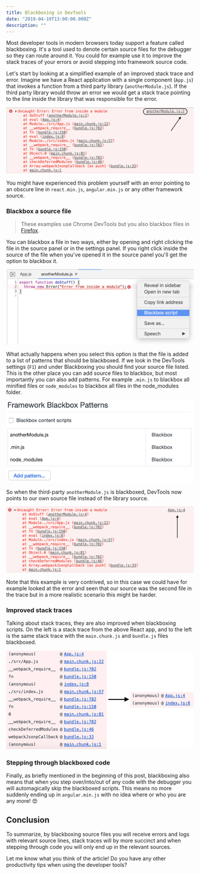 ```yaml
---
title: Blackboxing in DevTools
date: "2019-04-19T13:00:00.000Z"
description: ""
---
```


Most developer tools in modern browsers today support a feature called blackboxing. It's a tool used to denote certain source files for the debugger so they can route around it. You could for example use it to improve the stack traces of your errors or avoid stepping into framework source code.

Let's start by looking at a simplified example of an improved stack trace and error. Imagine we have a React application with a single component (`App.js`) that invokes a function from a third party library (`anotherModule.js`). If the third party library would throw an error we would get a stack trace pointing to the line inside the library that was responsible for the error.

![](lib-error.png)

You might have experienced this problem yourself with an error pointing to an obscure line in `react.min.js`, `angular.min.js` or any other framework source.

### Blackbox a source file

> These examples use Chrome DevTools but you also blackbox files in [Firefox](https://developer.mozilla.org/en-US/docs/Tools/Debugger/How_to/Black_box_a_source).

You can blackbox a file in two ways, either by opening and right clicking the file in the source panel or in the settings panel. If you right click inside the source of the file when you've opened it in the source panel you'll get the option to blackbox it.

![](blackbox-right-click.png)

What actually happens when you select this option is that the file is added to a list of patterns that should be blackboxed. If we look in the DevTools settings (`F1`) and under Blackboxing you should find your source file listed. This is the other place you can add source files to blackbox, but most importantly you can also add patterns. For example `.min.js` to blackbox all minified files or `node_modules` to blackbox all files in the node_modules folder.

![](blackbox-patterns.png)

So when the third-party `anotherModule.js` is blackboxed, DevTools now points to our own source file instead of the library source.

![](better-lib-error.png)

Note that this example is very contrived, so in this case we could have for example looked at the error and seen that our source was the second file in the trace but in a more realistic scenario this might be harder.

### Improved stack traces

Talking about stack traces, they are also improved when blackboxing scripts. On the left is a stack trace from the above React app, and to the left is the same stack trace with the `main.chunk.js` and `bundle.js` files blackboxed.

![](stacktrace.png)

### Stepping through blackboxed code

Finally, as briefly mentioned in the beginning of this post, blackboxing also means that when you step over/into/out of any code with the debugger you will automagically skip the blackboxed scripts. This means no more suddenly ending up in `angular.min.js` with no idea where or who you are any more! 😍

## Conclusion

To summarize, by blackboxing source files you will receive errors and logs with relevant source lines, stack traces will by more succinct and when stepping through code you will only end up in the relevant sources.

Let me know what you think of the article! Do you have any other productivity tips when using the developer tools?
